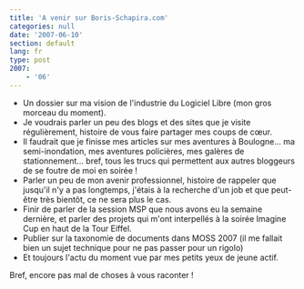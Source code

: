 ```yaml
---
title: 'A venir sur Boris-Schapira.com'
categories: null
date: '2007-06-10'
section: default
lang: fr
type: post
2007:
    - '06'
---
```


*   Un dossier sur ma vision de l'industrie du Logiciel Libre (mon gros morceau du moment).
*   Je voudrais parler un peu des blogs et des sites que je visite régulièrement, histoire de vous faire partager mes coups de cœur.
*   Il faudrait que je finisse mes articles sur mes aventures à Boulogne… ma semi-inondation, mes aventures policières, mes galères de stationnement… bref, tous les trucs qui permettent aux autres bloggeurs de se foutre de moi en soirée&nbsp;!
*   Parler un peu de mon avenir professionnel, histoire de rappeler que jusqu'il n'y a pas longtemps, j'étais à la recherche d'un job et que peut-être très bientôt, ce ne sera plus le cas.
*   Finir de parler de la session MSP que nous avons eu la semaine dernière, et parler des projets qui m'ont interpellés à la soirée Imagine Cup en haut de la Tour Eiffel.
*   Publier sur la taxonomie de documents dans MOSS 2007 (il me fallait bien un sujet technique pour ne pas passer pour un rigolo)
*   Et toujours l'actu du moment vue par mes petits yeux de jeune actif.

Bref, encore pas mal de choses à vous raconter&nbsp;!